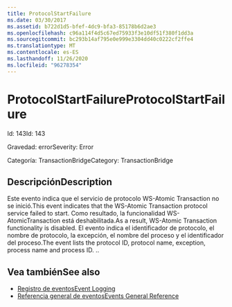 ```yaml
---
title: ProtocolStartFailure
ms.date: 03/30/2017
ms.assetid: b722d1d5-bfef-4dc9-bfa3-85178b6d2ae3
ms.openlocfilehash: c96a114f4d5c67ed75933f3e10df51f380f1dd3a
ms.sourcegitcommit: bc293b14af795e0e999e3304dd40c0222cf2ffe4
ms.translationtype: MT
ms.contentlocale: es-ES
ms.lasthandoff: 11/26/2020
ms.locfileid: "96278354"
---
```

# <a name="protocolstartfailure"></a><span data-ttu-id="f351f-102">ProtocolStartFailure</span><span class="sxs-lookup"><span data-stu-id="f351f-102">ProtocolStartFailure</span></span>

<span data-ttu-id="f351f-103">Id: 143</span><span class="sxs-lookup"><span data-stu-id="f351f-103">Id: 143</span></span>  
  
 <span data-ttu-id="f351f-104">Gravedad: error</span><span class="sxs-lookup"><span data-stu-id="f351f-104">Severity: Error</span></span>  
  
 <span data-ttu-id="f351f-105">Categoría: TransactionBridge</span><span class="sxs-lookup"><span data-stu-id="f351f-105">Category: TransactionBridge</span></span>  
  
## <a name="description"></a><span data-ttu-id="f351f-106">Descripción</span><span class="sxs-lookup"><span data-stu-id="f351f-106">Description</span></span>  

 <span data-ttu-id="f351f-107">Este evento indica que el servicio de protocolo WS-Atomic Transaction  no se inició.</span><span class="sxs-lookup"><span data-stu-id="f351f-107">This event indicates that the WS-Atomic Transaction protocol service failed to start.</span></span> <span data-ttu-id="f351f-108">Como resultado, la funcionalidad WS-AtomicTransaction está deshabilitada.</span><span class="sxs-lookup"><span data-stu-id="f351f-108">As a result, WS-Atomic Transaction functionality is disabled.</span></span> <span data-ttu-id="f351f-109">El evento indica el identificador de protocolo, el nombre de protocolo, la excepción, el nombre del proceso y el identificador del proceso.</span><span class="sxs-lookup"><span data-stu-id="f351f-109">The event lists the protocol ID, protocol name, exception, process name and process ID.</span></span> <span data-ttu-id="f351f-110">.</span><span class="sxs-lookup"><span data-stu-id="f351f-110">.</span></span>  
  
## <a name="see-also"></a><span data-ttu-id="f351f-111">Vea también</span><span class="sxs-lookup"><span data-stu-id="f351f-111">See also</span></span>

- [<span data-ttu-id="f351f-112">Registro de eventos</span><span class="sxs-lookup"><span data-stu-id="f351f-112">Event Logging</span></span>](index.md)
- [<span data-ttu-id="f351f-113">Referencia general de eventos</span><span class="sxs-lookup"><span data-stu-id="f351f-113">Events General Reference</span></span>](events-general-reference.md)
